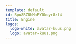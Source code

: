 ```yaml
---
template: default
id: Bpu8RZ8hMnFY0kqyr8zf4
title: Engine
logos:
  logo-white: avatar-kuus.png
  logo: avatar-kuus.png
---
```


